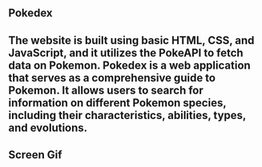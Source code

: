 
<h2>Pokedex<h2>

The website is built using basic HTML, CSS, and JavaScript, and it utilizes the PokeAPI to fetch data on Pokemon.
Pokedex is a web application that serves as a comprehensive guide to Pokemon. It allows users to search for information on different Pokemon species, including their characteristics, abilities, types, and evolutions. 

<h2>Screen Gif<h2>


